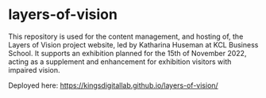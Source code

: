 # layers-of-vision

This repository is used for the content management, and hosting of, the Layers of Vision project website, led by Katharina Huseman at KCL Business School.
It supports an exhibition planned for the 15th of November 2022, acting as a supplement and enhancement for exhibition visitors with impaired vision.

Deployed here: https://kingsdigitallab.github.io/layers-of-vision/

